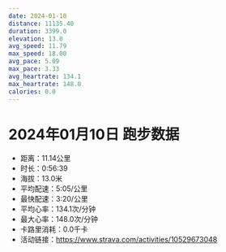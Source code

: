 ```yaml
---
date: 2024-01-10
distance: 11135.40
duration: 3399.0
elevation: 13.0
avg_speed: 11.79
max_speed: 18.00
avg_pace: 5.09
max_pace: 3.33
avg_heartrate: 134.1
max_heartrate: 148.0
calories: 0.0
---
```


# 2024年01月10日 跑步数据

- 距离：11.14公里
- 时长：0:56:39
- 海拔：13.0米
- 平均配速：5:05/公里
- 最快配速：3:20/公里
- 平均心率：134.1次/分钟
- 最大心率：148.0次/分钟
- 卡路里消耗：0.0千卡
- 活动链接：https://www.strava.com/activities/10529673048

